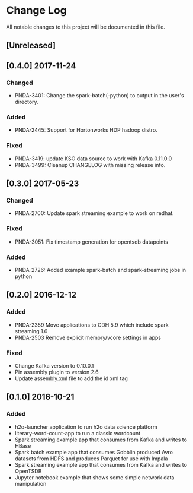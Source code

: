 # Change Log
All notable changes to this project will be documented in this file.

## [Unreleased]

## [0.4.0] 2017-11-24
### Changed
- PNDA-3401: Change the spark-batch(-python) to output in the user's directory.
### Added
- PNDA-2445: Support for Hortonworks HDP hadoop distro.
### Fixed
- PNDA-3419: update KSO data source to work with Kafka 0.11.0.0
- PNDA-3499: Cleanup CHANGELOG with missing release info.

## [0.3.0] 2017-05-23
### Changed
 - PNDA-2700: Update spark streaming example to work on redhat.

### Fixed
 - PNDA-3051: Fix timestamp generation for opentsdb datapoints

### Added
- PNDA-2726: Added example spark-batch and spark-streaming jobs in python

## [0.2.0] 2016-12-12
### Added
- PNDA-2359 Move applications to CDH 5.9 which include spark streaming 1.6
- PNDA-2503 Remove explicit memory/vcore settings in apps

### Fixed
- Change Kafka version to 0.10.0.1
- Pin assembly plugin to version 2.6
- Update assembly.xml file to add the id xml tag

## [0.1.0] 2016-10-21
### Added
- h2o-launcher application to run h2o data science platform
- literary-word-count-app to run a classic wordcount
- Spark streaming example app that consumes from Kafka and writes to HBase
- Spark batch example app that consumes Gobblin produced Avro datasets from HDFS and produces Parquet for use with Impala
- Spark streaming example app that consumes from Kafka and writes to OpenTSDB
- Jupyter notebook example that shows some simple network data manipulation


